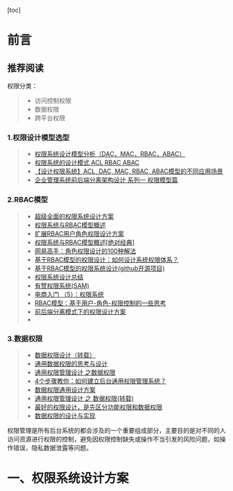 [toc]



# 前言

## 推荐阅读

权限分类：

> - 访问控制权限
> - 数据权限
> - 跨平台权限



### 1.权限设计模型选型

> - [权限系统设计模型分析（DAC，MAC，RBAC，ABAC）](https://www.jianshu.com/p/ce0944b4a903)
> - [权限系统的设计模式 ACL RBAC ABAC](https://www.cnblogs.com/jpfss/p/11210653.html)
> - [【设计权限系统】ACL, DAC, MAC, RBAC, ABAC模型的不同应用场景](https://zhuanlan.zhihu.com/p/70548562)
> - [企业管理系统前后端分离架构设计 系列一 权限模型篇](https://segmentfault.com/a/1190000016766750)





### 2.RBAC模型

> - [超级全面的权限系统设计方案](https://www.javazhiyin.com/43064.html)
> - [权限系统与RBAC模型概述](https://www.cnblogs.com/shijiaqi1066/p/3793894.html)
> - [扩展RBAC用户角色权限设计方案](https://www.cnblogs.com/zwq194/archive/2011/03/07/1974821.html)
> - [权限系统与RBAC模型概述[绝对经典]](https://blog.csdn.net/yangwenxue_admin/article/details/73936803)
> - [网易高手：角色权限设计的100种解法](https://www.uisdc.com/100-solutions-for-character-permission-design)
> - [基于RBAC模型的权限设计：如何设计系统权限体系？](http://www.woshipm.com/pd/872372.html)
> - [基于RBAC模型的权限系统设计(github开源项目)](https://juejin.im/entry/5a40594b6fb9a04503104f4e)
> - [权限系统设计总结](https://www.jianshu.com/p/8e969235d38e)
> - [有赞权限系统(SAM)](https://tech.youzan.com/sam/)
> - [电商入门 （5）：权限系统](http://www.woshipm.com/it/1140825.html)
> - [RBAC模型：基于用户-角色-权限控制的一些思考](http://www.woshipm.com/pd/1150093.html)
> - [前后端分离模式下的权限设计方案](https://www.cnblogs.com/javazhiyin/p/11344195.html)
> - 



### 3.数据权限

> - [数据权限设计（转载）](https://blog.csdn.net/qq_31156277/article/details/81152671)
> - [通用数据权限的思考与设计](https://www.javazhiyin.com/35798.html)
> - [通用权限管理设计 之数据权限](https://yq.aliyun.com/articles/43248)
> - [4个步骤教你：如何建立后台通用权限管理系统？](http://www.woshipm.com/pd/1353559.html)
> - [数据权限通用设计方案](https://juejin.im/entry/5a4c9e22f265da4334704e66)
> - [通用权限管理设计 之 数据权限(转载)](https://blog.csdn.net/qq_31156277/article/details/82228513)
> - [最好的权限设计，是先区分功能权限和数据权限](http://www.woshipm.com/pd/2889402.html)
> - [数据权限的设计与实现](https://www.cnblogs.com/chen-lhx/p/7986711.html)





 

权限管理是所有后台系统的都会涉及的一个重要组成部分，主要目的是对不同的人访问资源进行权限的控制，避免因权限控制缺失或操作不当引发的风险问题，如操作错误，隐私数据泄露等问题。 



# 一、权限系统设计方案

















